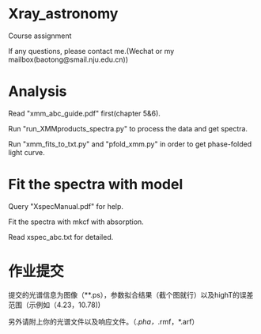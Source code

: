 # Xray_astronomy
Course assignment
</p>
If any questions, please contact me.(Wechat or my mailbox(baotong@smail.nju.edu.cn))

# Analysis 
Read "xmm_abc_guide.pdf" first(chapter 5&6).

Run "run_XMMproducts_spectra.py" to process the data and get spectra.

Run "xmm_fits_to_txt.py" and "pfold_xmm.py" in order to get phase-folded light curve.

# Fit the spectra with model
Query "XspecManual.pdf" for help.

Fit the spectra with mkcf with absorption.

Read xspec_abc.txt for detailed.

# 作业提交
提交的光谱信息为图像（**.ps），参数拟合结果（截个图就行）以及highT的误差范围（示例如（4.23，10.78))

另外请附上你的光谱文件以及响应文件。（*.pha，*.rmf，*.arf）





